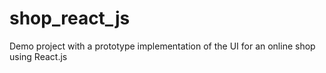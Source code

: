 # shop_react_js
Demo project with a prototype implementation of the UI for an online shop using React.js
